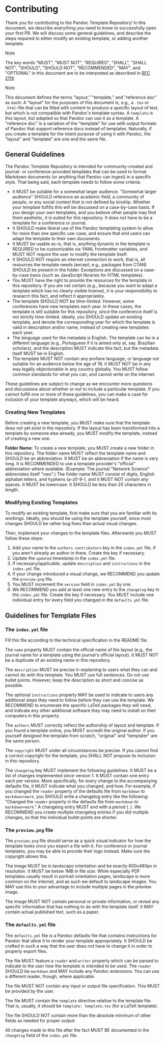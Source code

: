 # Contributing

Thank you for contributing to the Pandoc Template Repository! In this document, we describe everything you need to know to successfully open your first PR. We will discuss some general guidelines, and describe the steps required to either modify an existing template, or adding another template.

> [!NOTE]
> The key words "MUST", "MUST NOT", "REQUIRED", "SHALL", "SHALL NOT", "SHOULD", "SHOULD NOT", "RECOMMENDED",  "MAY", and "OPTIONAL" in this document are to be interpreted as described in [RFC 2119](https://datatracker.ietf.org/doc/html/rfc2119).

> [!NOTE]
> This document defines the terms "layout," "template," and "reference doc" as such: A "layout" for the purposes of this document is, e.g., a `.tex` or `.html`-file that can be filled with content to produce a specific layout of text, but which is not compatible with Pandoc's template syntax. A `template` is this layout, but adapted so that Pandoc can use it as a template. A "reference doc" is a variation of the "template" for use with output formats of Pandoc that support reference docs instead of templates. Naturally, if you create a template for the intent purpose of using it with Pandoc, the "layout" and "template" are one and the same file.

## General Guidelines

The Pandoc Template Repository is intended for community-created and journal- or conference-provided templates that can be used to format Markdown documents (or anything that Pandoc can ingest) in a specific style. That being said, each template needs to follow some criteria:

* It MUST be suitable for a somewhat larger audience. "Somewhat larger audience" SHOULD reference an academic field, a community of people, or any social context that is not defined by kinship. Whether your template fulfills this will be discussed on a case-by-case basis. If you design your own templates, and you believe other people may find them aesthetic, it is suited for this repository. It does not have to be a template for a conference or journal.
* It SHOULD make liberal use of the Pandoc templating system to allow for more than one specific use-case, and ensure that end users can adapt the template to their own documents.
* It MUST be usable as-is, that is, anything dynamic in the template is REQUIRED to be customizable via YAML frontmatter variables, and MUST NOT require the user to modify the template itself.
* It SHOULD NOT require an internet connection to work, that is, all resources the template needs (except, e.g., packages from CTAN) SHOULD be present in the folder. Exceptions are discussed on a case-by-case basis (such as JavaScript libraries for HTML templates).
* You MUST have the right to provide the resources for the template in this repository. If you are not certain (e.g., because you want to adapt a template which has no clearly visible license), it is your responsibility to research this fact, and reflect it appropriately.
* The template SHOULD NOT be time-limited. However, some conferences have new templates each year. In these cases, the template is still suitable for this repository, since the conference itself is not strictly time-limited. Ideally, you SHOULD update an existing template, and denote the corresponding year for which the template is valid in description and/or name, instead of creating new templates each year.
* The language used for the metadata is English. The template can be in a different language (e.g., Portuguese if it is aimed only at, say, Brazilian scholars), and the description MUST indicate this fact, but the metadata itself MUST be in English.
* The template MUST NOT contain any profane language, or language not suitable for an audience below the age of 18. It MUST NOT be in any way legally objectionable in any country globally. You MUST follow common standards for what you can, and cannot write on the internet.

These guidelines are subject to change as we encounter more questions and discussions about whether or not to include a particular template. If you cannot fulfill one or more of these guidelines, you can make a case for inclusion of your template anyways, which will be heard.

### Creating New Templates

Before creating a new template, you MUST make sure that the template does not yet exist in the repository. If the layout has been transformed into a template by someone else already, you MUST modify the template, instead of creating a new one.

**Folder Name**: To create a new template, you MUST create a new folder in this repository. The folder name MUST reflect the template name and SHOULD be an abbreviation. It MUST be an abbreviation if the name is very long. It is RECOMMENDED to use a template provider's "official" abbreviation where available. (Example: The journal "Network Science" abbreviates itself "nws".) The folder name MUST consist of digits, English alphabet letters, and hyphens (a-z0-9-), and it MUST NOT contain any spaces. It MUST be lowercase. It SHOULD be less than 20 characters in length.

### Modifying Existing Templates

To modify an existing template, first make sure that you are familiar with its workings. Ideally, you should be using the template yourself, since most changes SHOULD be rather bug fixes than actual visual changes.

Then, implement your changes to the template files. Afterwards you MUST follow these steps:

1. Add your name to the `authors.contributors` key in the `index.yml` file, if you aren't already an author in there. Create the key if necessary.
2. Update the `updated` timestamp in the `index.yml` file.
3. If necessary/applicable, update `description` and `instructions` in the `index.yml` file.
4. If your change introduced a visual change, we RECOMMEND you update the `preview.png` file.
5. You MUST increment the `version` field in `index.yml` by one.
6. We RECOMMEND you add at least one new entry to the `changelog` key in the `index.yml` file. Create the key if necessary. You MUST include one individual entry for every field you changed in the `defaults.yml` file.

## Guidelines for Template Files

### The `index.yml` file

Fill this file according to the technical specification in the README file.

The `name` property MUST contain the official name of the layout (e.g., the journal name for a template using the journal's official layout). It MUST NOT be a duplicate of an existing name in this repository.

The `description` MUST be precise in explaining to users what they can and cannot do with this template. You MUST use full sentences. Do not use bullet points. However, keep the description as short and concise as possible.

The optional `instructions` property MAY be used to indicate to users any additional steps they need to follow before they can use the template. We RECOMMEND to enumerate the specific LaTeX packages they will need, and indicate any other additional software they may need to install on their computers in this property.

The `authors` MUST correctly reflect the authorship of layout and template. If you found a template online, you MUST accredit the original author. If you yourself designed the template from scratch, "original" and "templater" are the same person.

The `copyright` MUST under all circumstances be precise. If you cannot find a correct copyright for the template, you SHALL NOT propose its inclusion in this repository.

The `changelog` key MUST implement the following guidelines. It MUST be a list of changes implemented since version 1. It MUST contain one entry each per version. More specifically, for every change to the accompanying defaults file, it MUST indicate what you changed, and how. For example, if you changed the `reader` property of the defaults file from `markdown` to `markdown+mark`, you SHOULD write a changelog entry like the following: "Changed the `reader` property in the defaults file from `markdown` to `markdown+mark`." A changelog entry MUST end with a period (`.`). We RECOMMEND you create multiple changelog entries if you did multiple changes, so that the individual bullet points are shorter.

### The `preview.png` file

The `preview.png` file should serve as a quick visual indicator for how the template looks once you export a file with it. For conference or journal templates, you may be able to provide their logo instead. Make sure the copyright allows this.

The image MUST be in landscape orientation and be exactly 600x480px in resolution. It MUST be below 1MB in file size. While especially PDF templates usually result in portrait orientation pages, landscape is more common on the internet, and as such we default to landscape images. You MAY use this to your advantage to include multiple pages in the preview image.

The image MUST NOT contain personal or private information, or reveal any specific information that has nothing to do with the template itself. It MAY contain actual published text, such as a paper.

### The `defaults.yml` file

The `defaults.yml` file is a Pandoc defaults file that contains instructions for Pandoc that allow it to render your template appropriately. It SHOULD be crafted in such a way that the user does not have to change it in order to properly export files.

The file MUST feature a `reader` and `writer` property which can be parsed to indicate to the user how the template is intended to be used. The `reader` SHOULD be `markdown` and MAY include any Pandoc extensions. You can use a different reader, though, where applicable.

The file MUST NOT contain any input or output file specification. This MUST be provided by the user.

The file MUST contain the `template` directive relative to the template file. That is, usually, it should be `template: template.tex` (for a LaTeX template).

The file SHOULD NOT contain more than the absolute minimum of other fields as needed for proper output.

All changes made to this file after the fact MUST BE documented in the `changelog` field of the `index.yml` file.
